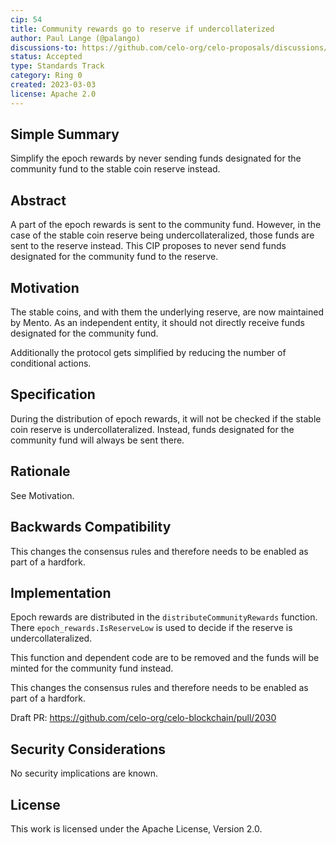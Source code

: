 ```yaml
---
cip: 54
title: Community rewards go to reserve if undercollaterized
author: Paul Lange (@palango)
discussions-to: https://github.com/celo-org/celo-proposals/discussions/363
status: Accepted
type: Standards Track
category: Ring 0
created: 2023-03-03
license: Apache 2.0
---
```


## Simple Summary

Simplify the epoch rewards by never sending funds designated for the community fund to the stable coin reserve instead.

## Abstract

A part of the epoch rewards is sent to the community fund. However, in the case of the stable coin reserve being undercollateralized, those funds are sent to the reserve instead. This CIP proposes to never send funds designated for the community fund to the reserve.

## Motivation

The stable coins, and with them the underlying reserve, are now maintained by Mento. As an independent entity, it should not directly receive funds designated for the community fund.

Additionally the protocol gets simplified by reducing the number of conditional actions.

## Specification

During the distribution of epoch rewards, it will not be checked if the stable coin reserve is undercollateralized. Instead, funds designated for the community fund will always be sent there.

## Rationale

See Motivation.

## Backwards Compatibility

This changes the consensus rules and therefore needs to be enabled as part of a hardfork.

## Implementation

Epoch rewards are distributed in the `distributeCommunityRewards` function. There `epoch_rewards.IsReserveLow` is used to decide if the reserve is undercollateralized.

This function and dependent code are to be removed and the funds will be minted for the community fund instead.

This changes the consensus rules and therefore needs to be enabled as part of a hardfork.

Draft PR: https://github.com/celo-org/celo-blockchain/pull/2030

## Security Considerations

No security implications are known.

## License
This work is licensed under the Apache License, Version 2.0.
